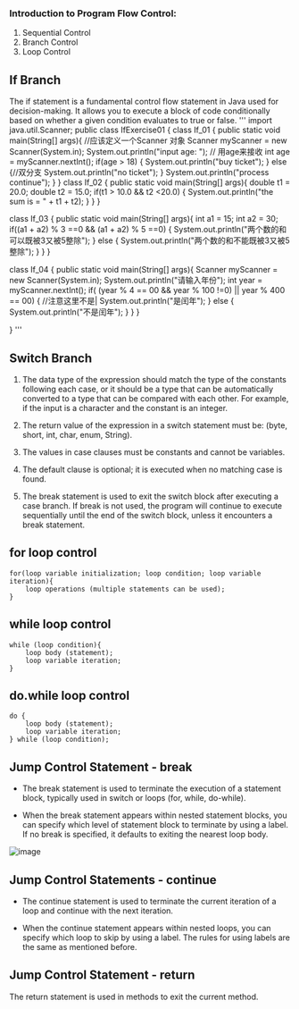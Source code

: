 ### Introduction to Program Flow Control:
1. Sequential Control
2. Branch Control
3. Loop Control

## If Branch
The if statement is a fundamental control flow statement in Java used for decision-making. It allows you to execute a block of code conditionally based on whether a given condition evaluates to true or false. 
'''
import java.util.Scanner;
public class IfExercise01 {
class If_01 {
    public static void main(String[] args){
        //应该定义一个Scanner 对象
        Scanner myScanner = new Scanner(System.in); 
        System.out.println("input age: ");
        // 用age来接收
        int age = myScanner.nextInt();
        if(age > 18) {
            System.out.println("buy ticket");
        } else {//双分支
            System.out.println("no ticket");
        }
        System.out.println("process continue");
    }
}
class If_02 {
    public static void main(String[] args){
        double t1 = 20.0;
        double t2 = 15.0;
        if(t1 > 10.0 && t2 <20.0) {
            System.out.println("the sum is = " + t1 + t2);
        } 
    }
}

class If_03 {
    public static void main(String[] args){
       int a1 = 15;
       int a2 = 30;
        if((a1 + a2) % 3 ==0 && (a1 + a2) % 5 ==0) {
            System.out.println("两个数的和可以既被3又被5整除");
        } else {
            System.out.println("两个数的和不能既被3又被5整除");
        }
    }
}

class If_04 {
    public static void main(String[] args){
        Scanner myScanner = new Scanner(System.in); 
        System.out.println("请输入年份");
        int year = myScanner.nextInt();
        if( (year % 4 == 00 && year % 100 !=0) || year % 400 == 00) {  //注意这里不是|
            System.out.println("是闰年");
        } else {
            System.out.println("不是闰年");
        }
    }
}

}
'''

## Switch Branch
1. The data type of the expression should match the type of the constants following each case, or it should be a type that can be automatically converted to a type that can be compared with each other. For example, if the input is a character and the constant is an integer.

2. The return value of the expression in a switch statement must be: (byte, short, int, char, enum, String).

3. The values in case clauses must be constants and cannot be variables.

4. The default clause is optional; it is executed when no matching case is found.

5. The break statement is used to exit the switch block after executing a case branch. If break is not used, the program will continue to execute sequentially until the end of the switch block, unless it encounters a break statement.


## for loop control
```
for(loop variable initialization; loop condition; loop variable iteration){
    loop operations (multiple statements can be used);
}
```

## while loop control
```
while (loop condition){
    loop body (statement);
    loop variable iteration;
}
```

## do.while loop control
```
do {
    loop body (statement);
    loop variable iteration;
} while (loop condition);
```


## Jump Control Statement - break
* The break statement is used to terminate the execution of a statement block, typically used in switch or loops (for, while, do-while).

* When the break statement appears within nested statement blocks, you can specify which level of statement block to terminate by using a label. If no break is specified, it defaults to exiting the nearest loop body.

 ![image](https://github.com/dorisjin1003/java-tutorial/assets/158774060/4b4800ce-7835-4aac-8516-74c37ff5e640)

 ## Jump Control Statements - continue
* The continue statement is used to terminate the current iteration of a loop and continue with the next iteration.

* When the continue statement appears within nested loops, you can specify which loop to skip by using a label. The rules for using labels are the same as mentioned before.

 ## Jump Control Statement - return
 The return statement is used in methods to exit the current method.
